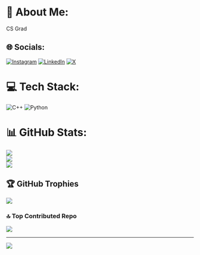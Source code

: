 # 💫 About Me:
CS Grad 


## 🌐 Socials:
[![Instagram](https://img.shields.io/badge/Instagram-%23E4405F.svg?logo=Instagram&logoColor=white)](https://instagram.com/dheeru04._) [![LinkedIn](https://img.shields.io/badge/LinkedIn-%230077B5.svg?logo=linkedin&logoColor=white)](https://linkedin.com/in/dheerajchinni) [![X](https://img.shields.io/badge/X-black.svg?logo=X&logoColor=white)](https://x.com/dheerajchinni1) 

# 💻 Tech Stack:
![C++](https://img.shields.io/badge/c++-%2300599C.svg?style=for-the-badge&logo=c%2B%2B&logoColor=white) ![Python](https://img.shields.io/badge/python-3670A0?style=for-the-badge&logo=python&logoColor=ffdd54)
# 📊 GitHub Stats:
![](https://github-readme-stats.vercel.app/api?username=dheerajchinni1&theme=dark&hide_border=false&include_all_commits=true&count_private=false)<br/>
![](https://nirzak-streak-stats.vercel.app/?user=dheerajchinni1&theme=dark&hide_border=false)<br/>
![](https://github-readme-stats.vercel.app/api/top-langs/?username=dheerajchinni1&theme=dark&hide_border=false&include_all_commits=true&count_private=false&layout=compact)

## 🏆 GitHub Trophies
![](https://github-profile-trophy.vercel.app/?username=dheerajchinni1&theme=radical&no-frame=false&no-bg=true&margin-w=4)

### 🔝 Top Contributed Repo
![](https://github-contributor-stats.vercel.app/api?username=dheerajchinni1&limit=5&theme=dark&combine_all_yearly_contributions=true)

---
[![](https://visitcount.itsvg.in/api?id=dheerajchinni1&icon=0&color=0)](https://visitcount.itsvg.in)

<!-- Proudly created with GPRM ( https://gprm.itsvg.in ) -->
